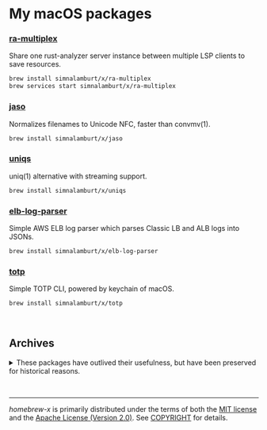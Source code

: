 My macOS packages
========
### [ra-multiplex](https://github.com/pr2502/ra-multiplex)
Share one rust-analyzer server instance between multiple LSP clients to save resources.
```bash
brew install simnalamburt/x/ra-multiplex
brew services start simnalamburt/x/ra-multiplex
```

### [jaso](https://github.com/cr0sh/jaso)
Normalizes filenames to Unicode NFC, faster than convmv(1).
```bash
brew install simnalamburt/x/jaso
```

### [uniqs](https://github.com/simnalamburt/uniqs)
uniq(1) alternative with streaming support.
```bash
brew install simnalamburt/x/uniqs
```

### [elb-log-parser](https://github.com/simnalamburt/elb-log-parser)
Simple AWS ELB log parser which parses Classic LB and ALB logs into JSONs.
```bash
brew install simnalamburt/x/elb-log-parser
```

### [totp](https://github.com/simnalamburt/macos-totp-cli)
Simple TOTP CLI, powered by keychain of macOS.
```bash
brew install simnalamburt/x/totp
```

&nbsp;

Archives
--------
<details>
<summary>
These packages have outlived their usefulness, but have been preserved for historical reasons.
</summary>

### haskell-stack
haskell-stack patched to work with Apple Silicon. See [Homebrew/homebrew-core#95032](https://github.com/Homebrew/homebrew-core/pull/95032) and [commercialhaskell/stack#5677](https://github.com/commercialhaskell/stack/pull/5677) for the upstream PRs.
```bash
brew install simnalamburt/x/haskell-stack
```

### podman-apple-silicon
Podman patched to work with Apple Silicon. You won't need this fork since podman v3.4.0 or later works fine with Apple Silicon. See [simnalamburt/podman](https://github.com/simnalamburt/podman) for the source codes.
```bash
brew install simnalamburt/x/podman-apple-silicon

# Example
podman machine init
podman machine start
podman run -p 8080:80 docker.io/nginx
```

### qemu-hvf
qemu with [Hypervisor.framework](https://developer.apple.com/documentation/hypervisor) patch applied. See [simnalamburt/qemu@hvf](https://github.com/simnalamburt/qemu/tree/hvf) for the patch that is used. It's based on the 6.1.0 version of qemu.
```bash
brew install simnalamburt/x/qemu-hvf
```

</details>

&nbsp;

--------
*homebrew-x* is primarily distributed under the terms of both the [MIT license]
and the [Apache License (Version 2.0)]. See [COPYRIGHT] for details.

[MIT license]: LICENSE-MIT
[Apache License (Version 2.0)]: LICENSE-APACHE
[COPYRIGHT]: COPYRIGHT
